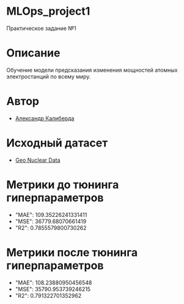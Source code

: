 # MLOps_project1
Практическое задание №1

# Описание
Обучение модели предсказания изменения мощностей атомных электростанций по всему миру.

# Автор
* [Александр Калиберда](https://github.com/computer-gibs)

# Исходный датасет
* [Geo Nuclear Data](https://www.kaggle.com/datasets/mexwell/geo-nuclear-data)

# Метрики до тюнинга гиперпараметров
* "MAE": 109.35226241331411
* "MSE": 36779.68070661419
* "R2": 0.7855579800730262

# Метрики после тюнинга гиперпараметров
* "MAE": 108.23880950456548
* "MSE": 35790.953739246215
* "R2": 0.791322701352962
